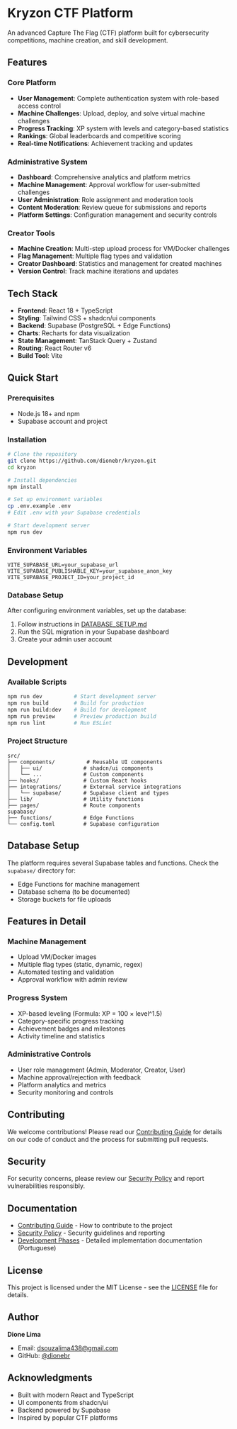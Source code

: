 # Kryzon CTF Platform

An advanced Capture The Flag (CTF) platform built for cybersecurity competitions, machine creation, and skill development.

## Features

### Core Platform
- **User Management**: Complete authentication system with role-based access control
- **Machine Challenges**: Upload, deploy, and solve virtual machine challenges
- **Progress Tracking**: XP system with levels and category-based statistics
- **Rankings**: Global leaderboards and competitive scoring
- **Real-time Notifications**: Achievement tracking and updates

### Administrative System
- **Dashboard**: Comprehensive analytics and platform metrics
- **Machine Management**: Approval workflow for user-submitted challenges
- **User Administration**: Role assignment and moderation tools
- **Content Moderation**: Review queue for submissions and reports
- **Platform Settings**: Configuration management and security controls

### Creator Tools
- **Machine Creation**: Multi-step upload process for VM/Docker challenges
- **Flag Management**: Multiple flag types and validation
- **Creator Dashboard**: Statistics and management for created machines
- **Version Control**: Track machine iterations and updates

## Tech Stack

- **Frontend**: React 18 + TypeScript
- **Styling**: Tailwind CSS + shadcn/ui components
- **Backend**: Supabase (PostgreSQL + Edge Functions)
- **Charts**: Recharts for data visualization
- **State Management**: TanStack Query + Zustand
- **Routing**: React Router v6
- **Build Tool**: Vite

## Quick Start

### Prerequisites
- Node.js 18+ and npm
- Supabase account and project

### Installation

```bash
# Clone the repository
git clone https://github.com/dionebr/kryzon.git
cd kryzon

# Install dependencies
npm install

# Set up environment variables
cp .env.example .env
# Edit .env with your Supabase credentials

# Start development server
npm run dev
```

### Environment Variables

```env
VITE_SUPABASE_URL=your_supabase_url
VITE_SUPABASE_PUBLISHABLE_KEY=your_supabase_anon_key
VITE_SUPABASE_PROJECT_ID=your_project_id
```

### Database Setup

After configuring environment variables, set up the database:

1. Follow instructions in [DATABASE_SETUP.md](DATABASE_SETUP.md)
2. Run the SQL migration in your Supabase dashboard
3. Create your admin user account

## Development

### Available Scripts

```bash
npm run dev          # Start development server
npm run build        # Build for production
npm run build:dev    # Build for development
npm run preview      # Preview production build
npm run lint         # Run ESLint
```

### Project Structure

```
src/
├── components/          # Reusable UI components
│   ├── ui/             # shadcn/ui components
│   └── ...             # Custom components
├── hooks/              # Custom React hooks
├── integrations/       # External service integrations
│   └── supabase/       # Supabase client and types
├── lib/                # Utility functions
├── pages/              # Route components
supabase/
├── functions/          # Edge Functions
└── config.toml         # Supabase configuration
```

## Database Setup

The platform requires several Supabase tables and functions. Check the `supabase/` directory for:

- Edge Functions for machine management
- Database schema (to be documented)
- Storage buckets for file uploads

## Features in Detail

### Machine Management
- Upload VM/Docker images
- Multiple flag types (static, dynamic, regex)
- Automated testing and validation
- Approval workflow with admin review

### Progress System
- XP-based leveling (Formula: XP = 100 × level^1.5)
- Category-specific progress tracking
- Achievement badges and milestones
- Activity timeline and statistics

### Administrative Controls
- User role management (Admin, Moderator, Creator, User)
- Machine approval/rejection with feedback
- Platform analytics and metrics
- Security monitoring and controls

## Contributing

We welcome contributions! Please read our [Contributing Guide](docs/CONTRIBUTING.md) for details on our code of conduct and the process for submitting pull requests.

## Security

For security concerns, please review our [Security Policy](docs/SECURITY.md) and report vulnerabilities responsibly.

## Documentation

- [Contributing Guide](docs/CONTRIBUTING.md) - How to contribute to the project
- [Security Policy](docs/SECURITY.md) - Security guidelines and reporting
- [Development Phases](docs/FASES_5_6_README.md) - Detailed implementation documentation (Portuguese)

## License

This project is licensed under the MIT License - see the [LICENSE](LICENSE) file for details.

## Author

**Dione Lima**
- Email: dsouzalima438@gmail.com
- GitHub: [@dionebr](https://github.com/dionebr)

## Acknowledgments

- Built with modern React and TypeScript
- UI components from shadcn/ui
- Backend powered by Supabase
- Inspired by popular CTF platforms

